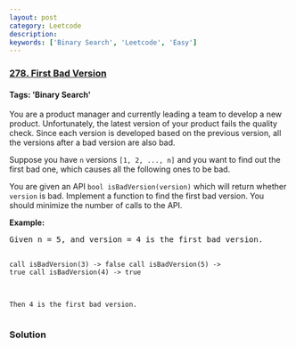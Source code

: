 ```yaml
---
layout: post
category: Leetcode
description: 
keywords: ['Binary Search', 'Leetcode', 'Easy']
---
```

### [278. First Bad Version](https://leetcode.com/problems/first-bad-version)

#### Tags: 'Binary Search'

<div class="content__u3I1 question-content__JfgR"><div><p>You are a product manager and currently leading a team to develop a new product. Unfortunately, the latest version of your product fails the quality check. Since each version is developed based on the previous version, all the versions after a bad version are also bad.</p>
<p>Suppose you have <code>n</code> versions <code>[1, 2, ..., n]</code> and you want to find out the first bad one, which causes all the following ones to be bad.</p>
<p>You are given an API <code>bool isBadVersion(version)</code> which will return whether <code>version</code> is bad. Implement a function to find the first bad version. You should minimize the number of calls to the API.</p>
<p><b>Example:</b></p>
<pre>Given n = 5, and version = 4 is the first bad version.

<code>call isBadVersion(3) -&gt; false
call isBadVersion(5) -&gt; true
call isBadVersion(4) -&gt; true

Then 4 is the first bad version. </code>
</pre>
</div></div>

### Solution
